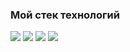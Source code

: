 ### Мой стек технологий

<img src="https://img.shields.io/badge/HTML-lightblue?style=for-the-badge&logo=HTML5&logoColor=red"/> <img src="https://img.shields.io/badge/CSS3-lightblue?style=for-the-badge&logo=CSS3&logoColor=563d7c"/> <img src="https://img.shields.io/badge/JavaScript-lightblue?style=for-the-badge&logo=JavaScript&logoColor=F7DF1E"/> <img src="https://img.shields.io/badge/TypeScript-lightblue?style=for-the-badge&logo=TypeScript&logoColor=3178C6"/>
